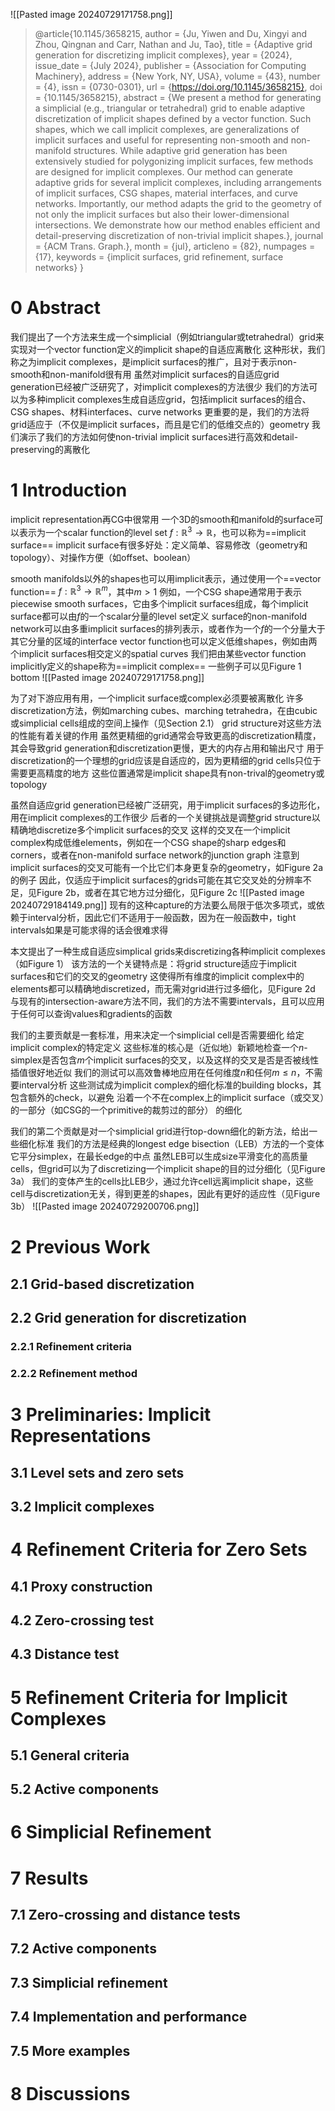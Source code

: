 ![[Pasted image 20240729171758.png]]
> @article{10.1145/3658215,
author = {Ju, Yiwen and Du, Xingyi and Zhou, Qingnan and Carr, Nathan and Ju, Tao},
title = {Adaptive grid generation for discretizing implicit complexes},
year = {2024},
issue_date = {July 2024},
publisher = {Association for Computing Machinery},
address = {New York, NY, USA},
volume = {43},
number = {4},
issn = {0730-0301},
url = {https://doi.org/10.1145/3658215},
doi = {10.1145/3658215},
abstract = {We present a method for generating a simplicial (e.g., triangular or tetrahedral) grid to enable adaptive discretization of implicit shapes defined by a vector function. Such shapes, which we call implicit complexes, are generalizations of implicit surfaces and useful for representing non-smooth and non-manifold structures. While adaptive grid generation has been extensively studied for polygonizing implicit surfaces, few methods are designed for implicit complexes. Our method can generate adaptive grids for several implicit complexes, including arrangements of implicit surfaces, CSG shapes, material interfaces, and curve networks. Importantly, our method adapts the grid to the geometry of not only the implicit surfaces but also their lower-dimensional intersections. We demonstrate how our method enables efficient and detail-preserving discretization of non-trivial implicit shapes.},
journal = {ACM Trans. Graph.},
month = {jul},
articleno = {82},
numpages = {17},
keywords = {implicit surfaces, grid refinement, surface networks}
}
# 0 Abstract
我们提出了一个方法来生成一个simplicial（例如triangular或tetrahedral）grid来实现对一个vector function定义的implicit shape的自适应离散化
	这种形状，我们称之为implicit complexes，是implicit surfaces的推广，且对于表示non-smooth和non-manifold很有用
虽然对implicit surfaces的自适应grid generation已经被广泛研究了，对implicit complexes的方法很少
我们的方法可以为多种implicit complexes生成自适应grid，包括implicit surfaces的组合、CSG shapes、材料interfaces、curve networks
更重要的是，我们的方法将grid适应于（不仅是implicit surfaces，而且是它们的低维交点的）geometry
我们演示了我们的方法如何使non-trivial implicit surfaces进行高效和detail-preserving的离散化
# 1 Introduction
implicit representation再CG中很常用
一个3D的smooth和manifold的surface可以表示为一个scalar function的level set $f:\mathbb{R}^3\rightarrow\mathbb{R}$，也可以称为==implicit surface==
implicit surface有很多好处：定义简单、容易修改（geometry和topology）、对操作方便（如offset、boolean）

smooth manifolds以外的shapes也可以用implicit表示，通过使用一个==vector function== $f:\mathbb{R}^3\rightarrow\mathbb{R}^m$，其中$m>1$
	例如，一个CSG shape通常用于表示piecewise smooth surfaces，它由多个implicit surfaces组成，每个implicit surface都可以由$f$的一个scalar分量的level set定义
	surface的non-manifold network可以由多重implicit surfaces的排列表示，或者作为一个$f$的一个分量大于其它分量的区域的interface
	vector function也可以定义低维shapes，例如由两个implicit surfaces相交定义的spatial curves
我们把由某些vector function implicitly定义的shape称为==implicit complex==
一些例子可以见Figure 1 bottom
![[Pasted image 20240729171758.png]]

为了对下游应用有用，一个implicit surface或complex必须要被离散化
许多discretization方法，例如marching cubes、marching tetrahedra，在由cubic或simplicial cells组成的空间上操作（见Section 2.1）
grid structure对这些方法的性能有着关键的作用
虽然更精细的grid通常会导致更高的discretization精度，其会导致grid generation和discretization更慢，更大的内存占用和输出尺寸
用于discretization的一个理想的grid应该是自适应的，因为更精细的grid cells只位于需要更高精度的地方
	这些位置通常是implicit shape具有non-trival的geometry或topology

虽然自适应grid generation已经被广泛研究，用于implicit surfaces的多边形化，用在implicit complexes的工作很少
后者的一个关键挑战是调整grid structure以精确地discretize多个implicit surfaces的交叉
	这样的交叉在一个implicit complex构成低维elements，例如在一个CSG shape的sharp edges和corners，或者在non-manifold surface network的junction graph
注意到implicit surfaces的交叉可能有一个比它们本身更复杂的geometry，如Figure 2a的例子
	因此，仅适应于implicit surfaces的grids可能在其它交叉处的分辨率不足，见Figure 2b，或者在其它地方过分细化，见Figure 2c
![[Pasted image 20240729184149.png]]
现有的这种capture的方法要么局限于低次多项式，或依赖于interval分析，因此它们不适用于一般函数，因为在一般函数中，tight intervals如果是可能求得的话会很难求得

本文提出了一种生成自适应simplical grids来discretizing各种implicit complexes（如Figure 1）
该方法的一个关键特点是：将grid structure适应于implicit surfaces和它们的交叉的geometry
	这使得所有维度的implicit complex中的elements都可以精确地discretized，而无需对grid进行过多细化，见Figure 2d
与现有的intersection-aware方法不同，我们的方法不需要intervals，且可以应用于任何可以查询values和gradients的函数

我们的主要贡献是一套标准，用来决定一个simplicial cell是否需要细化
	给定implicit complex的特定定义
这些标准的核心是（近似地）新颖地检查一个$n$-simplex是否包含$m$个implicit surfaces的交叉，以及这样的交叉是否是否被线性插值很好地近似
	我们的测试可以高效鲁棒地应用在任何维度$n$和任何$m\leq n$，不需要interval分析
这些测试成为implicit complex的细化标准的building blocks，其包含额外的check，以避免 沿着一个不在complex上的implicit surface（或交叉）的一部分（如CSG的一个primitive的裁剪过的部分） 的细化

我们的第二个贡献是对一个simplicial grid进行top-down细化的新方法，给出一些细化标准
我们的方法是经典的longest edge bisection（LEB）方法的一个变体
	它平分simplex，在最长edge的中点
虽然LEB可以生成size平滑变化的高质量cells，但grid可以为了discretizing一个implicit shape的目的过分细化（见Figure 3a）
我们的变体产生的cells比LEB少，通过允许cell远离implicit shape，这些cell与discretization无关，得到更差的shapes，因此有更好的适应性（见Figure 3b）
![[Pasted image 20240729200706.png]]
# 2 Previous Work
## 2.1 Grid-based discretization
## 2.2 Grid generation for discretization
### 2.2.1 Refinement criteria
### 2.2.2 Refinement method
# 3 Preliminaries: Implicit Representations
## 3.1 Level sets and zero sets
## 3.2 Implicit complexes
# 4 Refinement Criteria for Zero Sets
## 4.1 Proxy construction
## 4.2 Zero-crossing test
## 4.3 Distance test
# 5 Refinement Criteria for Implicit Complexes
## 5.1 General criteria
## 5.2 Active components
# 6 Simplicial Refinement
# 7 Results
## 7.1 Zero-crossing and distance tests
## 7.2 Active components
## 7.3 Simplicial refinement
## 7.4 Implementation and performance
## 7.5 More examples
# 8 Discussions